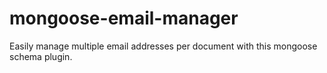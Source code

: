 mongoose-email-manager
======================

Easily manage multiple email addresses per document with this mongoose schema plugin.
